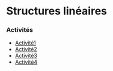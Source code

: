 # Structures linéaires
### Activités
* [Activité1]()
* [Activité2]()
* [Activité3]()
* [Activité4]()
